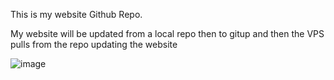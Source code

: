 This is my website Github Repo.

My website will be updated from a local repo then to gitup and then the VPS pulls from the repo updating the website

![image](https://github.com/user-attachments/assets/27e83aa0-a06b-41f8-bb2c-c50309c3ac2a)
